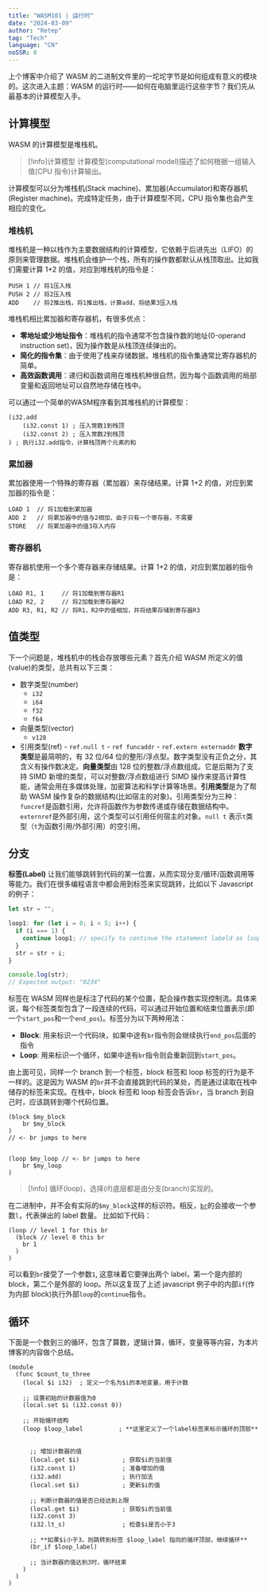 ```yaml
---
title: "WASM101 | 运行时"
date: "2024-03-09"
author: "Retep"
tag: "Tech"
language: "CN"
noSSR: 0
---
```


上个博客中介绍了 WASM 的二进制文件里的一坨坨字节是如何组成有意义的模块的。这次进入主题：WASM 的运行时——如何在电脑里运行这些字节？我们先从最基本的计算模型入手。

## 计算模型

WASM 的计算模型是堆栈机。

> [!info]计算模型
> 计算模型(computational model)描述了如何根据一组输入值(CPU 指令)计算输出。

计算模型可以分为堆栈机(Stack machine)、累加器(Accumulator)和寄存器机(Register machine)。完成特定任务，由于计算模型不同，CPU 指令集也会产生相应的变化。

### 堆栈机
堆栈机是一种以栈作为主要数据结构的计算模型，它依赖于后进先出（LIFO）的原则来管理数据。堆栈机会维护一个栈，所有的操作数都默认从栈顶取出。比如我们需要计算 1+2 的值，对应到堆栈机的指令是：

```plaintext
PUSH 1 // 将1压入栈
PUSH 2 // 将2压入栈
ADD    // 将2推出栈，将1推出栈，计算add，将结果3压入栈
```

堆栈机相比累加器和寄存器机，有很多优点：

- **零地址或少地址指令**：堆栈机的指令通常不包含操作数的地址(0-operand instruction set)，因为操作数是从栈顶连续弹出的。
- **简化的指令集**：由于使用了栈来存储数据，堆栈机的指令集通常比寄存器机的简单。
- **高效函数调用**：递归和函数调用在堆栈机种很自然，因为每个函数调用的局部变量和返回地址可以自然地存储在栈中。


可以通过一个简单的WASM程序看到其堆栈机的计算模型：
```plaintext
(i32.add
	(i32.const 1) ; 压入常数1到栈顶
	(i32.const 2) ; 压入常数2到栈顶
) ; 执行i32.add指令，计算栈顶两个元素的和
```

<swiper-container>
  <image-with-caption src="/images/2024-03-09-WASM-branch-cn/add_1.png" caption="压入常数1到栈顶" width="100%"></image-with-caption>  
  <image-with-caption src="/images/2024-03-09-WASM-branch-cn/add_2.png" caption="压入常数2到栈顶" width="100%"></image-with-caption>  
  <image-with-caption src="/images/2024-03-09-WASM-branch-cn/add_3.png" caption="执行i32.add指令，计算栈顶两个元素的和" width="100%"></image-with-caption>  
</swiper-container>


### 累加器

累加器使用一个特殊的寄存器（累加器）来存储结果。计算 1+2 的值，对应到累加器的指令是：

```plaintext
LOAD 1  // 将1加载到累加器
ADD 2   // 将累加器中的值与2相加，由于只有一个寄存器，不需要
STORE   // 将累加器中的值3存入内存
```

### 寄存器机

寄存器机使用一个多个寄存器来存储结果。计算 1+2 的值，对应到累加器的指令是：

```plaintext
LOAD R1, 1     // 将1加载到寄存器R1
LOAD R2, 2     // 将2加载到寄存器R2
ADD R3, R1, R2 // 将R1，R2中的值相加，并将结果存储到寄存器R3
```


## 值类型

下一个问题是，堆栈机中的栈会存放哪些元素？首先介绍 WASM 所定义的值(value)的类型，总共有以下三类：

- 数字类型(number)
  - `i32`
  - `i64`
  - `f32`
  - `f64`
- 向量类型(vector)
  - `v128`
- 引用类型(ref) - `ref.null t` - `ref funcaddr` - `ref.extern externaddr`
  **数字类型**是最简明的，有 32 位/64 位的整形/浮点型。数字类型没有正负之分，其含义有操作数决定。**向量类型**由 128 位的整数/浮点数组成。它是后期为了支持 SIMD 新增的类型，可以对整数/浮点数组进行 SIMD 操作来提高计算性能，通常会用在多媒体处理，加密算法和科学计算等场景。**引用类型**是为了帮助 WASM 操作复杂的数据结构(比如宿主的对象)。引用类型分为三种：`funcref`是函数引用，允许将函数作为参数传递或存储在数据结构中。`externref`是外部引用，这个类型可以引用任何宿主的对象。`null t` 表示`t`类型（`t`为函数引用/外部引用）的空引用。





## 分支

**标签(Label)** 让我们能够跳转到代码的某一位置，从而实现分支/循环/函数调用等等能力。我们在很多编程语言中都会用到标签来实现跳转，比如以下 Javascript 的例子：

```js
let str = "";

loop1: for (let i = 0; i < 5; i++) {
  if (i === 1) {
    continue loop1; // specify to continue the statement labeld as loop1
  }
  str = str + i;
}

console.log(str);
// Expected output: "0234"
```

标签在 WASM 同样也是标注了代码的某个位置，配合操作数实现控制流。具体来说，每个标签类型包含了一段连续的代码，可以通过开始位置和结束位置表示(即一个`start_pos`和一个`end_pos`)。标签分为以下两种用法：

- **Block**: 用来标识一个代码块，如果中途有`br`指令则会继续执行`end_pos`后面的指令
- **Loop**: 用来标识一个循环，如果中途有`br`指令则会重新回到`start_pos`。




由上面可见，同样一个 branch 到一个标签，block 标签和 loop 标签的行为是不一样的。这是因为 WASM 的`br`并不会直接跳到代码的某处，而是通过读取在栈中储存的标签来实现。在栈中，block 标签和 loop 标签会告诉`br`，当 branch 到自己时，应该跳转到哪个代码位置。

```plaintext
(block $my_block
	br $my_block
)
// <- br jumps to here


(loop $my_loop // <- br jumps to here
	br $my_loop
)

```

> [!info]
> 循环(loop)，选择(if)底层都是由分支(branch)实现的。

在二进制中，并不会有实际的`$my_block`这样的标识符。相反，[`br`](https://webassembly.github.io/spec/core/exec/instructions.html#xref-syntax-instructions-syntax-instr-control-mathsf-br-l)的会接收一个参数`l`，代表弹出的 label 数量。
比如如下代码：

```plaintext
(loop // level 1 for this br
  (block // level 0 this br
    br 1
  )
)
```

可以看到`br`接受了一个参数`1`, 这意味着它要弹出两个 label，第一个是内部的 block，第二个是外部的 loop。所以这复现了上述 javascript 例子中的内部`if`(作为内部 block)执行外部`loop`的`continue`指令。

<swiper-container>
  <image-with-caption src="/images/2024-03-09-WASM-branch-cn/loop_1.png" caption="声明了一个类型为loop的块。向栈内压一个labe，包含了arity=0表明这个块没有返回值，range=(1,5)表明这个块的起始位置是1，终止位置是5，continuation=1表明当branch到这个label时，跳到位置为1的指令（实现loop）。" width="100%"></image-with-caption>  
  <image-with-caption src="/images/2024-03-09-WASM-branch-cn/loop_2.png" caption="声明了一个类型为block的块。向栈内压一个labe，包含了arity=0表明这个块没有返回值，range=(2,4)表明这个块的起始位置是2，终止位置是4，continuation=5表明当branch到这个label时，跳到位置为5的指令（实现block）。" width="100%"></image-with-caption>  
  <image-with-caption src="/images/2024-03-09-WASM-branch-cn/loop_3.png" caption="branch指令，由于参数是1，表明我们需要弹出一个label，然后branch到下一个label的continuation位置。由于栈中弹出的第一个label的arity是0，所以无需任何处理。如果arity=n!=0，则表明此时在该label上仍有n个值。需要把这n个值一并弹出。" width="100%"></image-with-caption>  
  <image-with-caption src="/images/2024-03-09-WASM-branch-cn/loop_4.png" caption="弹出一个label后下一个label的continuation标明了跳转代码的位置。" width="100%"></image-with-caption>  
</swiper-container>

## 循环

下面是一个数到三的循环，包含了算数，逻辑计算，循环，变量等等内容，为本片博客的内容做个总结。

```plaintext
(module
  (func $count_to_three
    (local $i i32)  ; 定义一个名为$i的本地变量，用于计数

    ;; 设置初始的计数器值为0
    (local.set $i (i32.const 0))

    ;; 开始循环结构
    (loop $loop_label          ; **这里定义了一个label标签来标示循环的顶部**


      ;; 增加计数器的值
      (local.get $i)            ; 获取$i的当前值
      (i32.const 1)             ; 准备增加的值
      (i32.add)                 ; 执行加法
      (local.set $i)            ; 更新$i的值

      ;; 判断计数器的值是否已经达到上限
      (local.get $i)            ; 获取$i的当前值
      (i32.const 3)
      (i32.lt_s)                ; 检查$i是否小于3

      ;; **如果$i小于3，则跳转到标签 $loop_label 指向的循环顶部，继续循环**
      (br_if $loop_label)

      ;; 当计数器的值达到3时，循环结束
    )
  )
)
```
<swiper-container>
  <image-with-caption src="/images/2024-03-09-WASM-branch-cn/count3_1.png" caption="声明了一个类型为loop的块。向栈内压一个labe，包含了arity=0表明这个块没有返回值，range=(1,10)表明这个块的起始位置是1，终止位置是10，continuation=1表明当branch到这个label时，跳到位置为1的指令（实现loop）" width="100%"></image-with-caption>  
  <image-with-caption src="/images/2024-03-09-WASM-branch-cn/count3_2.png" caption="从local variable向量中读取$i" width="100%"></image-with-caption>  
  <image-with-caption src="/images/2024-03-09-WASM-branch-cn/count3_3.png" caption="压入1" width="100%"></image-with-caption>  
  <image-with-caption src="/images/2024-03-09-WASM-branch-cn/count3_4.png" caption="执行$i+1，压入栈" width="100%"></image-with-caption>
  <image-with-caption src="/images/2024-03-09-WASM-branch-cn/count3_5.png" caption="$i=$i+1" width="100%"></image-with-caption>  
  <image-with-caption src="/images/2024-03-09-WASM-branch-cn/count3_6.png" caption="从local variable向量中读取$i" width="100%"></image-with-caption>
  <image-with-caption src="/images/2024-03-09-WASM-branch-cn/count3_7.png" caption="压入3" width="100%"></image-with-caption>  
  <image-with-caption src="/images/2024-03-09-WASM-branch-cn/count3_8.png" caption="弹出栈顶两个元素，进行大小比较。注意，先弹出的是第二个operand，后弹出的是第一个operand，所以这里是1?<3" width="100%"></image-with-caption>
  <image-with-caption src="/images/2024-03-09-WASM-branch-cn/count3_9.png" caption="比较结果是true，所以执行branch" width="100%"></image-with-caption>  
  <image-with-caption src="/images/2024-03-09-WASM-branch-cn/count3_10.png" caption="跳转到label指定位置，重新开始循环" width="100%"></image-with-caption>
  <image-with-caption src="/images/2024-03-09-WASM-branch-cn/wait.jpg" caption="a few moments later" width="100%"></image-with-caption>  
  <image-with-caption src="/images/2024-03-09-WASM-branch-cn/count3_11.png" caption="经过三轮循环，此时$i=3，比较结果是false" width="100%"></image-with-caption>
  <image-with-caption src="/images/2024-03-09-WASM-branch-cn/count3_12.png" caption="branch不执行" width="100%"></image-with-caption>  
  <image-with-caption src="/images/2024-03-09-WASM-branch-cn/count3_13.png" caption="推出循环" width="100%"></image-with-caption>                 
</swiper-container>